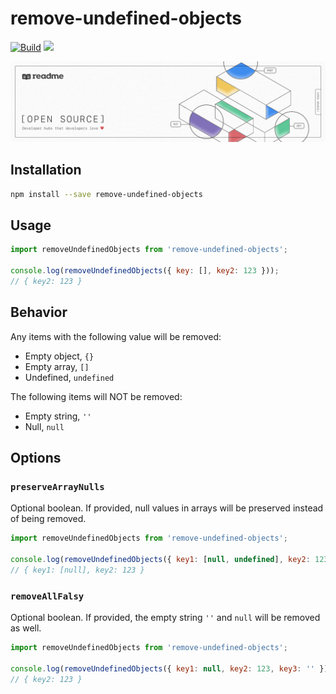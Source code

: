 # remove-undefined-objects

[![Build](https://github.com/readmeio/remove-undefined-objects/workflows/CI/badge.svg)](https://github.com/readmeio/remove-undefined-objects/) [![](https://img.shields.io/npm/v/remove-undefined-objects)](https://npm.im/remove-undefined-objects)

[![](https://raw.githubusercontent.com/readmeio/.github/main/oss-header.png)](https://readme.io)

## Installation

```sh
npm install --save remove-undefined-objects
```

## Usage

```js
import removeUndefinedObjects from 'remove-undefined-objects';

console.log(removeUndefinedObjects({ key: [], key2: 123 }));
// { key2: 123 }
```

## Behavior

Any items with the following value will be removed:

- Empty object, `{}`
- Empty array, `[]`
- Undefined, `undefined`

The following items will NOT be removed:

- Empty string, `''`
- Null, `null`

## Options

### `preserveArrayNulls`

Optional boolean.
If provided, null values in arrays will be preserved instead of being removed.

```js
import removeUndefinedObjects from 'remove-undefined-objects';

console.log(removeUndefinedObjects({ key1: [null, undefined], key2: 123 }, { preserveArrayNulls: true }));
// { key1: [null], key2: 123 }
```

### `removeAllFalsy`

Optional boolean.
If provided, the empty string `''` and `null` will be removed as well.

```js
import removeUndefinedObjects from 'remove-undefined-objects';

console.log(removeUndefinedObjects({ key1: null, key2: 123, key3: '' }), { removeAllFalsy: true });
// { key2: 123 }
```

